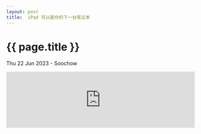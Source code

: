 ```yaml
---
layout: post
title:  iPad 可以是你的下一台笔记本
---
```


{{ page.title }}
================
<p class="meta">Thu 22 Jun 2023 - Soochow </p>

<iframe allow="autoplay *; encrypted-media *;" frameborder="0" height="150" style="width:100%;max-width:660px;overflow:hidden;background:transparent;" sandbox="allow-forms allow-popups allow-same-origin allow-scripts allow-storage-access-by-user-activation allow-top-navigation-by-user-activation" src="https://embed.music.apple.com/cn/album/bon-voyage/1442487021?i=1442487022&l=en"></iframe>

